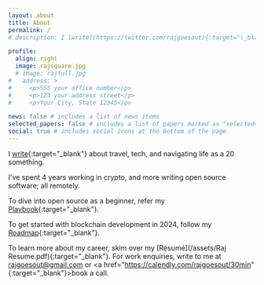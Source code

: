 ```yaml
---
layout: about
title: About
permalink: /
# description: I [write](https://twitter.com/rajgoesout){:target="\_blank"} about travel, tech, and navigating life as a 20 something.

profile:
  align: right
  image: rajsquare.jpg
  # image: rajfull.jpg
#   address: >
#     <p>555 your office number</p>
#     <p>123 your address street</p>
#     <p>Your City, State 12345</p>

news: false # includes a list of news items
selected_papers: false # includes a list of papers marked as "selected={true}"
social: true # includes social icons at the bottom of the page
---
```


I [write](https://twitter.com/rajgoesout){:target="\_blank"} about travel, tech, and navigating life as a 20 something.

<!-- My interests include writing copy, software, . -->

I've spent 4 years working in crypto, and more writing open source software; all remotely.

<!-- I work at [BUIDL Labs](https://buidllabs.io){:target="\_blank"},  -->

To dive into open source as a beginner, refer my [Playbook](https://rajgoesout.gumroad.com/l/gsoc){:target="\_blank"}.

To get started with blockchain development in 2024, follow my [Roadmap](https://rajgoesout.substack.com/p/blockchain-development-roadmap){:target="\_blank"}.

To learn more about my career, skim over my [Résumé](/assets/Raj Resume.pdf){:target="\_blank"}. For work enquiries, write to me at <a href="mailto:rajgoesout@gmail.com">rajgoesout@gmail.com</a> or <a href="https://calendly.com/rajgoesout/30min" {:target="\_blank"}>book a call</a>.

<!-- - [Resume](/assets/Raj Resume.pdf){:target="\_blank"} -->
<!-- - [Projects](/projects) -->

<!-- Write your biography here. Tell the world about yourself. Link to your favorite [subreddit](http://reddit.com){:target="\_blank"}. You can put a picture in, too. The code is already in, just name your picture `prof_pic.jpg` and put it in the `img/` folder.

Put your address / P.O. box / other info right below your picture. You can also disable any these elements by editing `profile` property of the YAML header of your `_pages/about.md`. Edit `_bibliography/papers.bib` and Jekyll will render your [publications page](/al-folio/publications/) automatically.

Put your address / P.O. box / other info right below your picture. You can also disable any these elements by editing `profile` property of the YAML header of your `_pages/about.md`. Edit `_bibliography/papers.bib` and Jekyll will render your [publications page](/al-folio/publications/) automatically. -->
